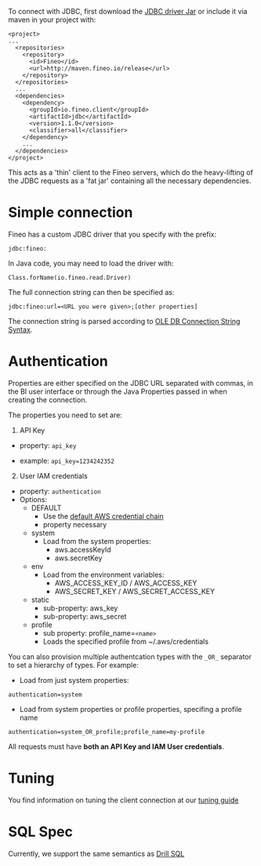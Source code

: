 

To connect with JDBC, first download the [JDBC driver Jar] or include it via maven in your 
project with:

```
<project>
...
  <repositories>
    <repository>
      <id>Fineo</id>
      <url>http://maven.fineo.io/release</url>
    </repository>
  </repositories>
  ...
  <dependencies>
    <dependency>
      <groupId>io.fineo.client</groupId>
      <artifactId>jdbc</artifactId>
      <version>1.1.0</version>
      <classifier>all</classifier>
    </dependency>
    ...
  </dependencies>
</project>
```

This acts as a 'thin' client to the Fineo servers, which do the heavy-lifting of the JDBC 
requests as a 'fat jar' containing all the necessary dependencies.

# Simple connection

Fineo has a custom JDBC driver that you specify with the prefix:

```
jdbc:fineo:
```

In Java code, you may need to load the driver with:
```
Class.forName(io.fineo.read.Driver)
```

The full connection string can then be specified as:

```
jdbc:fineo:url=<URL you were given>;[other properties]
```

The connection string is parsed according to 
[OLE DB Connection String Syntax](https://msdn.microsoft.com/en-us/library/windows/desktop/ms722656\(v=vs.85\).aspx).

# Authentication

Properties are either specified on the JDBC URL separated with commas, in the BI user interface 
or through the Java Properties passed in when creating the connection.

The properties you need to set are:

 1. API Key
   - property: ```api_key```
   * example: ```api_key=1234242352```
 2. User IAM credentials
  * property: ```authentication```
  * Options:
    * DEFAULT
        - Use the [default AWS credential chain]
        - property necessary
    * system
        - Load from the system properties:
            - aws.accessKeyId
            - aws.secretKey
    * env
        - Load from the environment variables:
            - AWS_ACCESS_KEY_ID / AWS_ACCESS_KEY
            - AWS_SECRET_KEY / AWS_SECRET_ACCESS_KEY
    * static
        - sub-property: aws_key
        - sub-property: aws_secret
    * profile
        - sub property: profile_name=```<name>```
        - Loads the specified profile from ~/.aws/credentials

You can also provision multiple authentcation types with the ```_OR_``` separator to set a 
hierarchy of types. For example:

 * Load from just system properties:
 
```authentication=system```

 * Load from system properties or profile properties, specifing a profile name
 
 ```authentication=system_OR_profile;profile_name=my-profile```


All requests must have **both an API Key and IAM User credentials**.

# Tuning

You find information on tuning the client connection at our [tuning guide](jdbc/tuning)


# SQL Spec

Currently, we support the same semantics as [Drill SQL](http://drill.apache.org/docs/sql-reference)


[JDBC Driver Jar]: http://maven.fineo.io/release/io/fineo/client/jdbc/1.1.0/jdbc-1.1.0-all.jar
[default AWS credential chain]: http://docs.aws.amazon.com/java-sdk/latest/developer-guide/credentials.html

